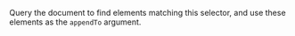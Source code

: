 Query the document to find elements matching this selector, and use these elements as the `appendTo` argument.
